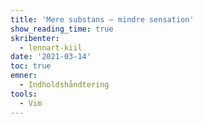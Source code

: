 ```yaml
---
title: 'Mere substans — mindre sensation'
show_reading_time: true
skribenter:
  - lennart-kiil
date: '2021-03-14'
toc: true
emner:
  - Indholdshåndtering
tools:
  - Vim
---
```

